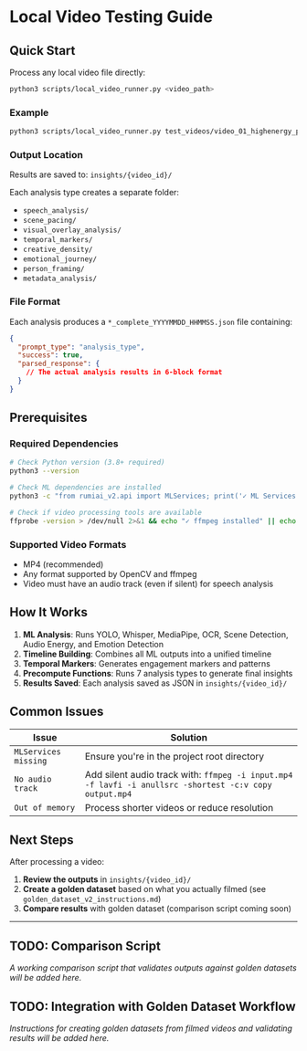 # Local Video Testing Guide

## Quick Start

Process any local video file directly:
```bash
python3 scripts/local_video_runner.py <video_path>
```

### Example
```bash
python3 scripts/local_video_runner.py test_videos/video_01_highenergy_peaks.mp4
```

### Output Location
Results are saved to: `insights/{video_id}/`

Each analysis type creates a separate folder:
- `speech_analysis/`
- `scene_pacing/`
- `visual_overlay_analysis/`
- `temporal_markers/`
- `creative_density/`
- `emotional_journey/`
- `person_framing/`
- `metadata_analysis/`

### File Format
Each analysis produces a `*_complete_YYYYMMDD_HHMMSS.json` file containing:
```json
{
  "prompt_type": "analysis_type",
  "success": true,
  "parsed_response": {
    // The actual analysis results in 6-block format
  }
}
```

## Prerequisites

### Required Dependencies
```bash
# Check Python version (3.8+ required)
python3 --version

# Check ML dependencies are installed
python3 -c "from rumiai_v2.api import MLServices; print('✓ ML Services available')"

# Check if video processing tools are available
ffprobe -version > /dev/null 2>&1 && echo "✓ ffmpeg installed" || echo "✗ Install ffmpeg"
```

### Supported Video Formats
- MP4 (recommended)
- Any format supported by OpenCV and ffmpeg
- Video must have an audio track (even if silent) for speech analysis

## How It Works

1. **ML Analysis**: Runs YOLO, Whisper, MediaPipe, OCR, Scene Detection, Audio Energy, and Emotion Detection
2. **Timeline Building**: Combines all ML outputs into a unified timeline
3. **Temporal Markers**: Generates engagement markers and patterns
4. **Precompute Functions**: Runs 7 analysis types to generate final insights
5. **Results Saved**: Each analysis saved as JSON in `insights/{video_id}/`

## Common Issues

| Issue | Solution |
|-------|----------|
| `MLServices missing` | Ensure you're in the project root directory |
| `No audio track` | Add silent audio track with: `ffmpeg -i input.mp4 -f lavfi -i anullsrc -shortest -c:v copy output.mp4` |
| `Out of memory` | Process shorter videos or reduce resolution |

## Next Steps

After processing a video:

1. **Review the outputs** in `insights/{video_id}/`
2. **Create a golden dataset** based on what you actually filmed (see `golden_dataset_v2_instructions.md`)
3. **Compare results** with golden dataset (comparison script coming soon)

---

## TODO: Comparison Script

*A working comparison script that validates outputs against golden datasets will be added here.*

## TODO: Integration with Golden Dataset Workflow

*Instructions for creating golden datasets from filmed videos and validating results will be added here.*